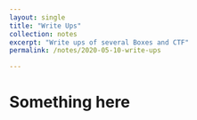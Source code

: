 ```yaml
---
layout: single
title: "Write Ups"
collection: notes
excerpt: "Write ups of several Boxes and CTF"
permalink: /notes/2020-05-10-write-ups

---
```



# Something here